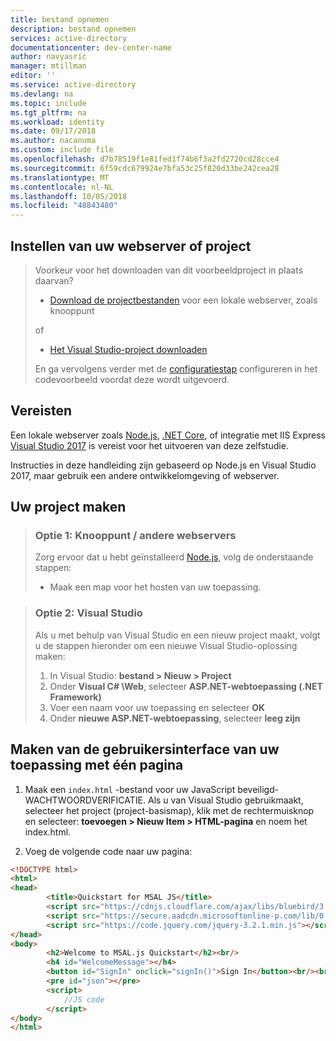 ```yaml
---
title: bestand opnemen
description: bestand opnemen
services: active-directory
documentationcenter: dev-center-name
author: navyasric
manager: mtillman
editor: ''
ms.service: active-directory
ms.devlang: na
ms.topic: include
ms.tgt_pltfrm: na
ms.workload: identity
ms.date: 09/17/2018
ms.author: nacanuma
ms.custom: include file
ms.openlocfilehash: d7b78519f1e81fed1f74b6f3a2fd2720cd28cce4
ms.sourcegitcommit: 6f59cdc679924e7bfa53c25f820d33be242cea28
ms.translationtype: MT
ms.contentlocale: nl-NL
ms.lasthandoff: 10/05/2018
ms.locfileid: "48843480"
---
```

## <a name="setting-up-your-web-server-or-project"></a>Instellen van uw webserver of project

> Voorkeur voor het downloaden van dit voorbeeldproject in plaats daarvan?
> - [Download de projectbestanden](https://github.com/Azure-Samples/active-directory-javascript-graphapi-v2/archive/quickstart.zip) voor een lokale webserver, zoals knooppunt
>
> of
> - [Het Visual Studio-project downloaden](https://github.com/Azure-Samples/active-directory-javascript-graphapi-v2/archive/vsquickstart.zip)
>
> En ga vervolgens verder met de [configuratiestap](#register-your-application) configureren in het codevoorbeeld voordat deze wordt uitgevoerd.

## <a name="prerequisites"></a>Vereisten
Een lokale webserver zoals [Node.js](https://nodejs.org/en/download/), [.NET Core](https://www.microsoft.com/net/core), of integratie met IIS Express [Visual Studio 2017](https://www.visualstudio.com/downloads/) is vereist voor het uitvoeren van deze zelfstudie.

Instructies in deze handleiding zijn gebaseerd op Node.js en Visual Studio 2017, maar gebruik een andere ontwikkelomgeving of webserver.

## <a name="create-your-project"></a>Uw project maken

> ### <a name="option-1-node-other-web-servers"></a>Optie 1: Knooppunt / andere webservers
> Zorg ervoor dat u hebt geïnstalleerd [Node.js](https://nodejs.org/en/download/), volg de onderstaande stappen:
> - Maak een map voor het hosten van uw toepassing.

<p/><!-- -->

> ### <a name="option-2-visual-studio"></a>Optie 2: Visual Studio
> Als u met behulp van Visual Studio en een nieuw project maakt, volgt u de stappen hieronder om een nieuwe Visual Studio-oplossing maken:
> 1.    In Visual Studio: **bestand > Nieuw > Project**
> 2.    Onder **Visual C# \Web**, selecteer **ASP.NET-webtoepassing (.NET Framework)**
> 3.    Voer een naam voor uw toepassing en selecteer **OK**
> 4.    Onder **nieuwe ASP.NET-webtoepassing**, selecteer **leeg zijn**


## <a name="create-your-single-page-applications-ui"></a>Maken van de gebruikersinterface van uw toepassing met één pagina
1.  Maak een `index.html` -bestand voor uw JavaScript beveiligd-WACHTWOORDVERIFICATIE. Als u van Visual Studio gebruikmaakt, selecteer het project (project-basismap), klik met de rechtermuisknop en selecteer: **toevoegen > Nieuw Item > HTML-pagina** en noem het index.html.

2.  Voeg de volgende code naar uw pagina:
```html
<!DOCTYPE html>
<html>
<head>
        <title>Quickstart for MSAL JS</title>
        <script src="https://cdnjs.cloudflare.com/ajax/libs/bluebird/3.3.4/bluebird.min.js"></script>
        <script src="https://secure.aadcdn.microsoftonline-p.com/lib/0.2.3/js/msal.js"></script>
        <script src="https://code.jquery.com/jquery-3.2.1.min.js"></script>
</head>
<body>
        <h2>Welcome to MSAL.js Quickstart</h2><br/>
        <h4 id="WelcomeMessage"></h4>
        <button id="SignIn" onclick="signIn()">Sign In</button><br/><br/>
        <pre id="json"></pre>
        <script>
            //JS code
        </script>
</body>
</html>
```
